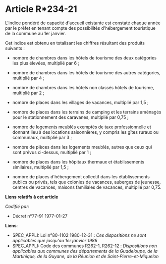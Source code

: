 # Article R*234-21

L'indice pondéré de capacité d'accueil existante est constaté chaque année par le préfet en tenant compte des possibilités
d'hébergement touristique de la commune au 1er janvier.

Cet indice est obtenu en totalisant les chiffres résultant des produits suivants :

- nombre de chambres dans les hôtels de tourisme des deux catégories les plus élevées, multiplié par 6 ;

- nombre de chambres dans les hôtels de tourisme des autres catégories, multiplié par 4 ;

- nombre de chambres dans les hôtels non classés hôtels de tourisme, multiplié par 2 ;

- nombre de places dans les villages de vacances, multiplié par 1,5 ;

- nombre de places dans les terrains de camping et les terrains aménagés pour le stationnement des caravanes, multiplié par
0,75 ;

- nombre de logements meublés exemptés de taxe professionnelle et donnant lieu à des locations saisonnières, y compris les
gîtes ruraux ou communaux, multiplié par 3 ;

- nombre de pièces dans les logements meublés, autres que ceux qui sont prévus ci-dessus, multiplié par 1 ;

- nombre de places dans les hôpitaux thermaux et établissements similaires, multiplié par 1,5 ;

- nombre de places d'hébergement collectif dans les établissements publics ou privés, tels que colonies de vacances, auberges
de jeunesse, centres de vacances, maisons familiales de vacances, multiplié par 0,75.

**Liens relatifs à cet article**

_Codifié par_:

  - Décret n°77-91 1977-01-27

**Liens**:

  - SPEC_APPLI: Loi n°80-1102 1980-12-31 : *Ces dispositions ne sont applicables que jusqu'au 1er janvier 1986*
  - SPEC_APPLI: Code des communes R262-1, R262-12 : *Dispositions non applicables aux communes des départements de la Guadeloupe, de la Martinique, de la Guyane, de la Réunion et de Saint-Pierre-et-Miquelon*
